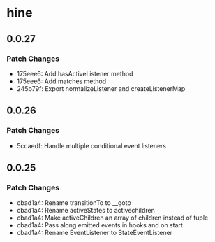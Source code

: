 # hine

## 0.0.27

### Patch Changes

-   175eee6: Add hasActiveListener method
-   175eee6: Add matches method
-   245b79f: Export normalizeListener and createListenerMap

## 0.0.26

### Patch Changes

-   5ccaedf: Handle multiple conditional event listeners

## 0.0.25

### Patch Changes

-   cbad1a4: Rename transitionTo to \_\_goto
-   cbad1a4: Rename activeStates to activechildren
-   cbad1a4: Make activeChildren an array of children instead of tuple
-   cbad1a4: Pass along emitted events in hooks and on start
-   cbad1a4: Rename EventListener to StateEventListener
